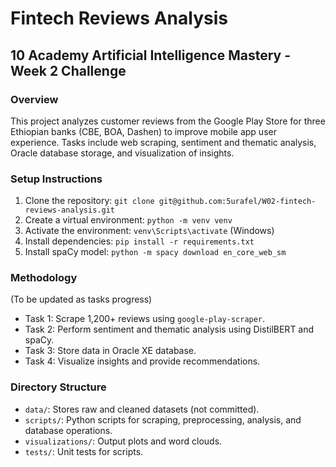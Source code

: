# Fintech Reviews Analysis

## 10 Academy Artificial Intelligence Mastery - Week 2 Challenge

### Overview

This project analyzes customer reviews from the Google Play Store for three Ethiopian banks (CBE, BOA, Dashen) to improve mobile app user experience. Tasks include web scraping, sentiment and thematic analysis, Oracle database storage, and visualization of insights.

### Setup Instructions

1. Clone the repository: `git clone git@github.com:5urafel/W02-fintech-reviews-analysis.git`
2. Create a virtual environment: `python -m venv venv`
3. Activate the environment: `venv\Scripts\activate` (Windows)
4. Install dependencies: `pip install -r requirements.txt`
5. Install spaCy model: `python -m spacy download en_core_web_sm`

### Methodology

(To be updated as tasks progress)

- Task 1: Scrape 1,200+ reviews using `google-play-scraper`.
- Task 2: Perform sentiment and thematic analysis using DistilBERT and spaCy.
- Task 3: Store data in Oracle XE database.
- Task 4: Visualize insights and provide recommendations.

### Directory Structure

- `data/`: Stores raw and cleaned datasets (not committed).
- `scripts/`: Python scripts for scraping, preprocessing, analysis, and database operations.
- `visualizations/`: Output plots and word clouds.
- `tests/`: Unit tests for scripts.
